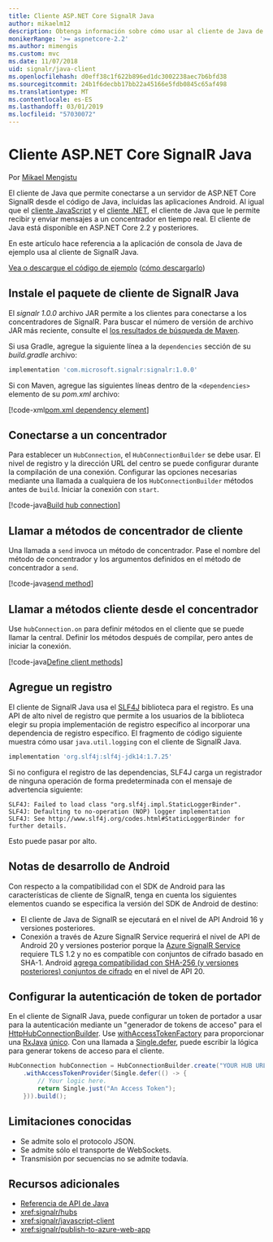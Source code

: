 ```yaml
---
title: Cliente ASP.NET Core SignalR Java
author: mikaelm12
description: Obtenga información sobre cómo usar al cliente de Java de ASP.NET Core SignalR.
monikerRange: '>= aspnetcore-2.2'
ms.author: mimengis
ms.custom: mvc
ms.date: 11/07/2018
uid: signalr/java-client
ms.openlocfilehash: d0eff38c1f622b896ed1dc3002238aec7b6bfd38
ms.sourcegitcommit: 24b1f6decbb17bb22a45166e5fdb0845c65af498
ms.translationtype: MT
ms.contentlocale: es-ES
ms.lasthandoff: 03/01/2019
ms.locfileid: "57030072"
---
```

# <a name="aspnet-core-signalr-java-client"></a>Cliente ASP.NET Core SignalR Java

Por [Mikael Mengistu](https://twitter.com/MikaelM_12)

El cliente de Java que permite conectarse a un servidor de ASP.NET Core SignalR desde el código de Java, incluidas las aplicaciones Android. Al igual que el [cliente JavaScript](xref:signalr/javascript-client) y el [cliente .NET](xref:signalr/dotnet-client), el cliente de Java que le permite recibir y enviar mensajes a un concentrador en tiempo real. El cliente de Java está disponible en ASP.NET Core 2.2 y posteriores.

En este artículo hace referencia a la aplicación de consola de Java de ejemplo usa al cliente de SignalR Java.

[Vea o descargue el código de ejemplo](https://github.com/aspnet/Docs/tree/master/aspnetcore/signalr/java-client/sample) ([cómo descargarlo](xref:index#how-to-download-a-sample))

## <a name="install-the-signalr-java-client-package"></a>Instale el paquete de cliente de SignalR Java

El *signalr 1.0.0* archivo JAR permite a los clientes para conectarse a los concentradores de SignalR. Para buscar el número de versión de archivo JAR más reciente, consulte el [los resultados de búsqueda de Maven](https://search.maven.org/search?q=g:com.microsoft.signalr%20AND%20a:signalr).

Si usa Gradle, agregue la siguiente línea a la `dependencies` sección de su *build.gradle* archivo:

```gradle
implementation 'com.microsoft.signalr:signalr:1.0.0'
```

Si con Maven, agregue las siguientes líneas dentro de la `<dependencies>` elemento de su *pom.xml* archivo:

[!code-xml[pom.xml dependency element](java-client/sample/pom.xml?name=snippet_dependencyElement)]

## <a name="connect-to-a-hub"></a>Conectarse a un concentrador

Para establecer un `HubConnection`, el `HubConnectionBuilder` se debe usar. El nivel de registro y la dirección URL del centro se puede configurar durante la compilación de una conexión. Configurar las opciones necesarias mediante una llamada a cualquiera de los `HubConnectionBuilder` métodos antes de `build`. Iniciar la conexión con `start`.

[!code-java[Build hub connection](java-client/sample/src/main/java/Chat.java?range=16-17)]

## <a name="call-hub-methods-from-client"></a>Llamar a métodos de concentrador de cliente

Una llamada a `send` invoca un método de concentrador. Pase el nombre del método de concentrador y los argumentos definidos en el método de concentrador a `send`.

[!code-java[send method](java-client/sample/src/main/java/Chat.java?range=28)]

## <a name="call-client-methods-from-hub"></a>Llamar a métodos cliente desde el concentrador

Use `hubConnection.on` para definir métodos en el cliente que se puede llamar la central. Definir los métodos después de compilar, pero antes de iniciar la conexión.

[!code-java[Define client methods](java-client/sample/src/main/java/Chat.java?range=19-21)]

## <a name="add-logging"></a>Agregue un registro

El cliente de SignalR Java usa el [SLF4J](https://www.slf4j.org/) biblioteca para el registro. Es una API de alto nivel de registro que permite a los usuarios de la biblioteca elegir su propia implementación de registro específico al incorporar una dependencia de registro específico. El fragmento de código siguiente muestra cómo usar `java.util.logging` con el cliente de SignalR Java.

```gradle
implementation 'org.slf4j:slf4j-jdk14:1.7.25'
```

Si no configura el registro de las dependencias, SLF4J carga un registrador de ninguna operación de forma predeterminada con el mensaje de advertencia siguiente:

```
SLF4J: Failed to load class "org.slf4j.impl.StaticLoggerBinder".
SLF4J: Defaulting to no-operation (NOP) logger implementation
SLF4J: See http://www.slf4j.org/codes.html#StaticLoggerBinder for further details.
```

Esto puede pasar por alto.

## <a name="android-development-notes"></a>Notas de desarrollo de Android

Con respecto a la compatibilidad con el SDK de Android para las características de cliente de SignalR, tenga en cuenta los siguientes elementos cuando se especifica la versión del SDK de Android de destino:

* El cliente de Java de SignalR se ejecutará en el nivel de API Android 16 y versiones posteriores.
* Conexión a través de Azure SignalR Service requerirá el nivel de API de Android 20 y versiones posterior porque la [Azure SignalR Service](/azure/azure-signalr/signalr-overview) requiere TLS 1.2 y no es compatible con conjuntos de cifrado basado en SHA-1. Android [agrega compatibilidad con SHA-256 (y versiones posteriores) conjuntos de cifrado](https://developer.android.com/reference/javax/net/ssl/SSLSocket) en el nivel de API 20.

## <a name="configure-bearer-token-authentication"></a>Configurar la autenticación de token de portador

En el cliente de SignalR Java, puede configurar un token de portador a usar para la autenticación mediante un "generador de tokens de acceso" para el [HttpHubConnectionBuilder](/java/api/com.microsoft.signalr._http_hub_connection_builder?view=aspnet-signalr-java). Use [withAccessTokenFactory](/java/api/com.microsoft.signalr._http_hub_connection_builder.withaccesstokenprovider?view=aspnet-signalr-java#com_microsoft_signalr__http_hub_connection_builder_withAccessTokenProvider_Single_String__) para proporcionar una [RxJava](https://github.com/ReactiveX/RxJava) [único<String>](http://reactivex.io/documentation/single.html). Con una llamada a [Single.defer](http://reactivex.io/RxJava/javadoc/io/reactivex/Single.html#defer-java.util.concurrent.Callable-), puede escribir la lógica para generar tokens de acceso para el cliente.

```java
HubConnection hubConnection = HubConnectionBuilder.create("YOUR HUB URL HERE")
    .withAccessTokenProvider(Single.defer(() -> {
        // Your logic here.
        return Single.just("An Access Token");
    })).build();
```

## <a name="known-limitations"></a>Limitaciones conocidas

* Se admite solo el protocolo JSON.
* Se admite sólo el transporte de WebSockets.
* Transmisión por secuencias no se admite todavía.

## <a name="additional-resources"></a>Recursos adicionales

* [Referencia de API de Java](/java/api/com.microsoft.signalr?view=aspnet-signalr-java)
* <xref:signalr/hubs>
* <xref:signalr/javascript-client>
* <xref:signalr/publish-to-azure-web-app>
